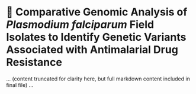 
# 🧬 Comparative Genomic Analysis of *Plasmodium falciparum* Field Isolates to Identify Genetic Variants Associated with Antimalarial Drug Resistance

... (content truncated for clarity here, but full markdown content included in final file) ...
